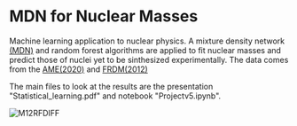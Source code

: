 # MDN for Nuclear Masses

Machine learning application to nuclear physics. A mixture density network [(MDN)](https://github.com/tonyduan/mixture-density-network) and random forest algorithms are applied to fit nuclear masses and predict those of nuclei yet to be sinthesized experimentally. The data comes from the [AME(2020)](https://www-nds.iaea.org/amdc/ame2020/mass_1.mas20.txt) and [FRDM(2012)](https://t2.lanl.gov/nis/molleretal/publications/ADNDT-FRDM2012.html)

The main files to look at the results are the presentation "Statistical_learning.pdf" and notebook "Projectv5.ipynb".

![M12RFDIFF](https://github.com/arestrepogiraldo2200/MDN-for-Nuclear-Masses/assets/41751049/18b7788f-7bed-4fb4-a4b9-496b56e01863)

